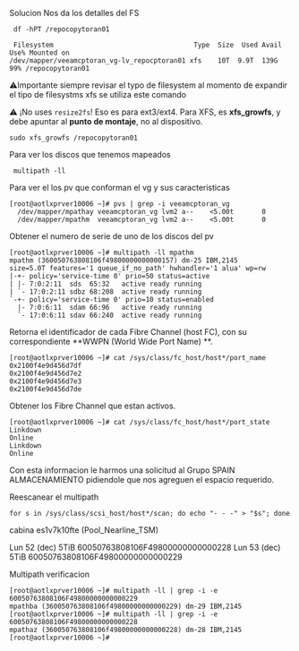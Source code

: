 Solucion
Nos da los detalles del FS
```
 df -hPT /repocopytoran01
 
 Filesystem                                   Type  Size  Used Avail Use% Mounted on
/dev/mapper/veeamcptoran_vg-lv_repocptoran01 xfs    10T  9.9T  139G  99% /repocopytoran01
```

⚠️Importante siempre revisar el typo de filesystem al momento de expandir el tipo de filesystms xfs se utiliza este comando

⚠️ ¡No uses `resize2fs`! Eso es para ext3/ext4. Para XFS, es **xfs_growfs**, y debe apuntar al **punto de montaje**, no al dispositivo.
```
sudo xfs_growfs /repocopytoran01
```

Para ver los discos que tenemos mapeados
```
 multipath -ll
```

Para ver el los pv que conforman el vg y sus caracteristicas
```
[root@aotlxprver10006 ~]# pvs | grep -i veeamcptoran_vg
  /dev/mapper/mpathay veeamcptoran_vg lvm2 a--    <5.00t       0
  /dev/mapper/mpathm  veeamcptoran_vg lvm2 a--    <5.00t       0
```

Obtener el numero de serie de uno de los discos del pv
```
[root@aotlxprver10006 ~]# multipath -ll mpathm
mpathm (360050763808106f49800000000000157) dm-25 IBM,2145
size=5.0T features='1 queue_if_no_path' hwhandler='1 alua' wp=rw
|-+- policy='service-time 0' prio=50 status=active
| |- 7:0:2:11  sds  65:32   active ready running
| `- 17:0:2:11 sdbz 68:208  active ready running
`-+- policy='service-time 0' prio=10 status=enabled
  |- 7:0:6:11  sdam 66:96   active ready running
  `- 17:0:6:11 sdav 66:240  active ready running
```

Retorna el identificador de cada  Fibre Channel (host FC), con su correspondiente **WWPN (World Wide Port Name) **.
```
[root@aotlxprver10006 ~]# cat /sys/class/fc_host/host*/port_name
0x2100f4e9d456d7df
0x2100f4e9d456d7e2
0x2100f4e9d456d7e3
0x2100f4e9d456d7de
```

Obtener los  Fibre Channel  que estan activos.
```
[root@aotlxprver10006 ~]# cat /sys/class/fc_host/host*/port_state
Linkdown
Online
Linkdown
Online
```


Con esta informacion le harmos una solicitud al Grupo SPAIN ALMACENAMIENTO pidiendole que nos agreguen el espacio requerido.

Reescanear el multipath
```
for s in /sys/class/scsi_host/host*/scan; do echo "- - -" > "$s"; done
```

cabina es1v7k10fte (Pool_Nearline_TSM)

Lun 52 (dec) 5TiB 60050763808106F49800000000000228
Lun 53 (dec) 5TiB 60050763808106F49800000000000229


Multipath verificacion
```
[root@aotlxprver10006 ~]# multipath -ll | grep -i -e 60050763808106F49800000000000229
mpathba (360050763808106f49800000000000229) dm-29 IBM,2145
[root@aotlxprver10006 ~]# multipath -ll | grep -i -e 60050763808106F49800000000000228
mpathaz (360050763808106f49800000000000228) dm-28 IBM,2145
[root@aotlxprver10006 ~]#
```
